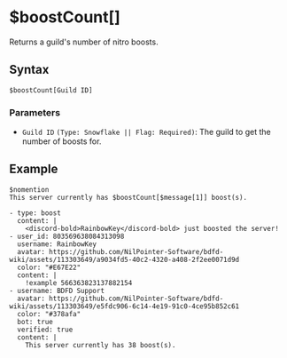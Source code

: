 # $boostCount[]
Returns a guild's number of nitro boosts.

## Syntax
```
$boostCount[Guild ID]
```

### Parameters
- `Guild ID` `(Type: Snowflake || Flag: Required)`: The guild to get the number of boosts for.

## Example
```
$nomention
This server currently has $boostCount[$message[1]] boost(s).
```

```discord yaml
- type: boost
  content: |
    <discord-bold>RainbowKey</discord-bold> just boosted the server!
- user_id: 803569638084313098
  username: RainbowKey
  avatar: https://github.com/NilPointer-Software/bdfd-wiki/assets/113303649/a9034fd5-40c2-4320-a408-2f2ee0071d9d
  color: "#E67E22"
  content: |
    !example 566363823137882154
- username: BDFD Support
  avatar: https://github.com/NilPointer-Software/bdfd-wiki/assets/113303649/e5fdc906-6c14-4e19-91c0-4ce95b852c61
  color: "#378afa"
  bot: true
  verified: true
  content: |
    This server currently has 38 boost(s).
```
